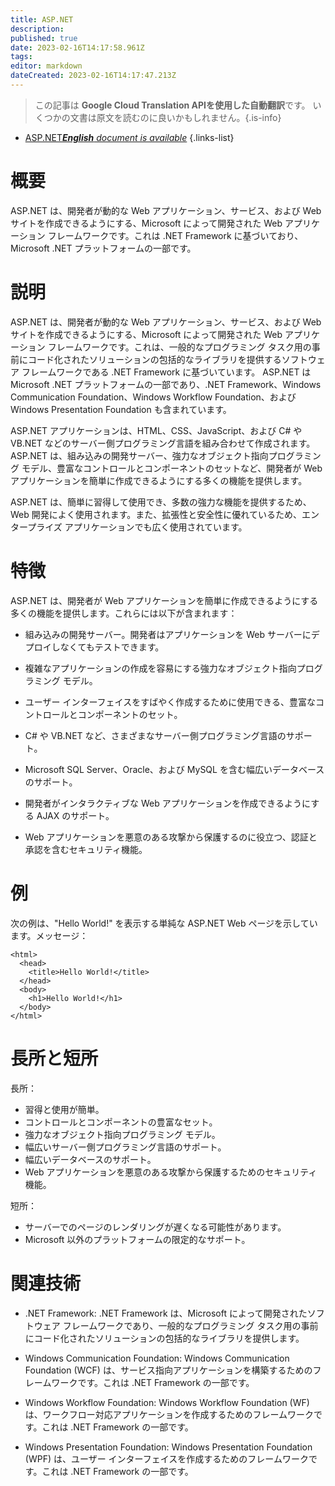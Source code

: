 ```yaml
---
title: ASP.NET
description: 
published: true
date: 2023-02-16T14:17:58.961Z
tags: 
editor: markdown
dateCreated: 2023-02-16T14:17:47.213Z
---
```


> この記事は **Google Cloud Translation APIを使用した自動翻訳**です。
いくつかの文書は原文を読むのに良いかもしれません。{.is-info}



- [ASP.NET***English** document is available*](/en/Knowledge-base/Dictionary/asp-net)
{.links-list}


# 概要

ASP.NET は、開発者が動的な Web アプリケーション、サービス、および Web サイトを作成できるようにする、Microsoft によって開発された Web アプリケーション フレームワークです。これは .NET Framework に基づいており、Microsoft .NET プラットフォームの一部です。

# 説明

ASP.NET は、開発者が動的な Web アプリケーション、サービス、および Web サイトを作成できるようにする、Microsoft によって開発された Web アプリケーション フレームワークです。これは、一般的なプログラミング タスク用の事前にコード化されたソリューションの包括的なライブラリを提供するソフトウェア フレームワークである .NET Framework に基づいています。 ASP.NET は Microsoft .NET プラットフォームの一部であり、.NET Framework、Windows Communication Foundation、Windows Workflow Foundation、および Windows Presentation Foundation も含まれています。

ASP.NET アプリケーションは、HTML、CSS、JavaScript、および C# や VB.NET などのサーバー側プログラミング言語を組み合わせて作成されます。 ASP.NET は、組み込みの開発サーバー、強力なオブジェクト指向プログラミング モデル、豊富なコントロールとコンポーネントのセットなど、開発者が Web アプリケーションを簡単に作成できるようにする多くの機能を提供します。

ASP.NET は、簡単に習得して使用でき、多数の強力な機能を提供するため、Web 開発によく使用されます。また、拡張性と安全性に優れているため、エンタープライズ アプリケーションでも広く使用されています。

# 特徴

ASP.NET は、開発者が Web アプリケーションを簡単に作成できるようにする多くの機能を提供します。これらには以下が含まれます：

- 組み込みの開発サーバー。開発者はアプリケーションを Web サーバーにデプロイしなくてもテストできます。

- 複雑なアプリケーションの作成を容易にする強力なオブジェクト指向プログラミング モデル。

- ユーザー インターフェイスをすばやく作成するために使用できる、豊富なコントロールとコンポーネントのセット。

- C# や VB.NET など、さまざまなサーバー側プログラミング言語のサポート。

- Microsoft SQL Server、Oracle、および MySQL を含む幅広いデータベースのサポート。

- 開発者がインタラクティブな Web アプリケーションを作成できるようにする AJAX のサポート。

- Web アプリケーションを悪意のある攻撃から保護するのに役立つ、認証と承認を含むセキュリティ機能。

# 例

次の例は、"Hello World!" を表示する単純な ASP.NET Web ページを示しています。メッセージ：

```
<html>
  <head>
    <title>Hello World!</title>
  </head>
  <body>
    <h1>Hello World!</h1>
  </body>
</html>
```

# 長所と短所

長所：

- 習得と使用が簡単。
- コントロールとコンポーネントの豊富なセット。
- 強力なオブジェクト指向プログラミング モデル。
- 幅広いサーバー側プログラミング言語のサポート。
- 幅広いデータベースのサポート。
- Web アプリケーションを悪意のある攻撃から保護するためのセキュリティ機能。

短所：

- サーバーでのページのレンダリングが遅くなる可能性があります。
- Microsoft 以外のプラットフォームの限定的なサポート。

# 関連技術

- .NET Framework: .NET Framework は、Microsoft によって開発されたソフトウェア フレームワークであり、一般的なプログラミング タスク用の事前にコード化されたソリューションの包括的なライブラリを提供します。

- Windows Communication Foundation: Windows Communication Foundation (WCF) は、サービス指向アプリケーションを構築するためのフレームワークです。これは .NET Framework の一部です。

- Windows Workflow Foundation: Windows Workflow Foundation (WF) は、ワークフロー対応アプリケーションを作成するためのフレームワークです。これは .NET Framework の一部です。

- Windows Presentation Foundation: Windows Presentation Foundation (WPF) は、ユーザー インターフェイスを作成するためのフレームワークです。これは .NET Framework の一部です。